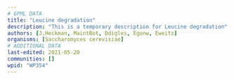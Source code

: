 ```yaml
---
# GPML DATA
title: "Leucine degradation"
description: "This is a temporary description for Leucine degradation"
authors: [J.Heckman, MaintBot, Ddigles, Egonw, Eweitz]
organisms: [Saccharomyces cerevisiae]
# ADDITIONAL DATA
last-edited: 2021-05-20
communities: []
wpid: "WP354"
---
```

